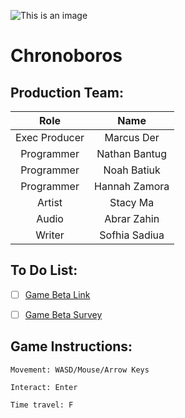 ![This is an image](https://cdn.discordapp.com/attachments/934209452872192040/955754571718860870/Mental_Wealth.png)

# Chronoboros

## **Production Team:**

|     Role      |     Name      |
|     :---:     |     :---:     |
| Exec Producer |   Marcus Der  |
|  Programmer   | Nathan Bantug |
|  Programmer   |  Noah Batiuk  |
|  Programmer   | Hannah Zamora |
|    Artist     |   Stacy Ma    |
|    Audio      |  Abrar Zahin  |
|    Writer     | Sofhia Sadiua |

## To Do List:
- [ ] [Game Beta Link](https://marinathan.github.io/Beta/index)

- [ ] [Game Beta Survey](https://forms.gle/DcRcu8hny6ZaGoTRA)

## Game Instructions:
```
Movement: WASD/Mouse/Arrow Keys

Interact: Enter

Time travel: F
```
